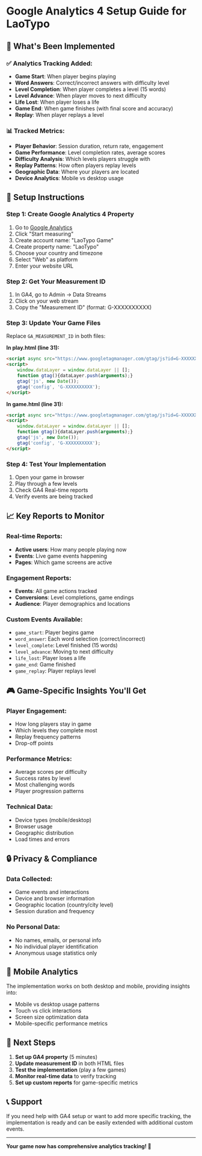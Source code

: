 # Google Analytics 4 Setup Guide for LaoTypo

## 🎯 What's Been Implemented

### ✅ Analytics Tracking Added:
- **Game Start**: When player begins playing
- **Word Answers**: Correct/incorrect answers with difficulty level
- **Level Completion**: When player completes a level (15 words)
- **Level Advance**: When player moves to next difficulty
- **Life Lost**: When player loses a life
- **Game End**: When game finishes (with final score and accuracy)
- **Replay**: When player replays a level

### 📊 Tracked Metrics:
- **Player Behavior**: Session duration, return rate, engagement
- **Game Performance**: Level completion rates, average scores
- **Difficulty Analysis**: Which levels players struggle with
- **Replay Patterns**: How often players replay levels
- **Geographic Data**: Where your players are located
- **Device Analytics**: Mobile vs desktop usage

## 🔧 Setup Instructions

### Step 1: Create Google Analytics 4 Property
1. Go to [Google Analytics](https://analytics.google.com/)
2. Click "Start measuring"
3. Create account name: "LaoTypo Game"
4. Create property name: "LaoTypo"
5. Choose your country and timezone
6. Select "Web" as platform
7. Enter your website URL

### Step 2: Get Your Measurement ID
1. In GA4, go to Admin → Data Streams
2. Click on your web stream
3. Copy the "Measurement ID" (format: G-XXXXXXXXXX)

### Step 3: Update Your Game Files
Replace `GA_MEASUREMENT_ID` in both files:

**In play.html (line 31):**
```html
<script async src="https://www.googletagmanager.com/gtag/js?id=G-XXXXXXXXXX"></script>
<script>
    window.dataLayer = window.dataLayer || [];
    function gtag(){dataLayer.push(arguments);}
    gtag('js', new Date());
    gtag('config', 'G-XXXXXXXXXX');
</script>
```

**In game.html (line 31):**
```html
<script async src="https://www.googletagmanager.com/gtag/js?id=G-XXXXXXXXXX"></script>
<script>
    window.dataLayer = window.dataLayer || [];
    function gtag(){dataLayer.push(arguments);}
    gtag('js', new Date());
    gtag('config', 'G-XXXXXXXXXX');
</script>
```

### Step 4: Test Your Implementation
1. Open your game in browser
2. Play through a few levels
3. Check GA4 Real-time reports
4. Verify events are being tracked

## 📈 Key Reports to Monitor

### Real-time Reports:
- **Active users**: How many people playing now
- **Events**: Live game events happening
- **Pages**: Which game screens are active

### Engagement Reports:
- **Events**: All game actions tracked
- **Conversions**: Level completions, game endings
- **Audience**: Player demographics and locations

### Custom Events Available:
- `game_start`: Player begins game
- `word_answer`: Each word selection (correct/incorrect)
- `level_complete`: Level finished (15 words)
- `level_advance`: Moving to next difficulty
- `life_lost`: Player loses a life
- `game_end`: Game finished
- `game_replay`: Player replays level

## 🎮 Game-Specific Insights You'll Get

### Player Engagement:
- How long players stay in game
- Which levels they complete most
- Replay frequency patterns
- Drop-off points

### Performance Metrics:
- Average scores per difficulty
- Success rates by level
- Most challenging words
- Player progression patterns

### Technical Data:
- Device types (mobile/desktop)
- Browser usage
- Geographic distribution
- Load times and errors

## 🔒 Privacy & Compliance

### Data Collected:
- Game events and interactions
- Device and browser information
- Geographic location (country/city level)
- Session duration and frequency

### No Personal Data:
- No names, emails, or personal info
- No individual player identification
- Anonymous usage statistics only

## 📱 Mobile Analytics

The implementation works on both desktop and mobile, providing insights into:
- Mobile vs desktop usage patterns
- Touch vs click interactions
- Screen size optimization data
- Mobile-specific performance metrics

## 🚀 Next Steps

1. **Set up GA4 property** (5 minutes)
2. **Update measurement ID** in both HTML files
3. **Test the implementation** (play a few games)
4. **Monitor real-time data** to verify tracking
5. **Set up custom reports** for game-specific metrics

## 📞 Support

If you need help with GA4 setup or want to add more specific tracking, the implementation is ready and can be easily extended with additional custom events.

---

**Your game now has comprehensive analytics tracking! 🎉**